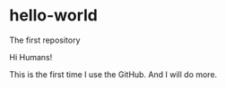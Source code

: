 # hello-world
The first repository

Hi Humans!

This is the first time I use the GitHub.
And I will do more.
